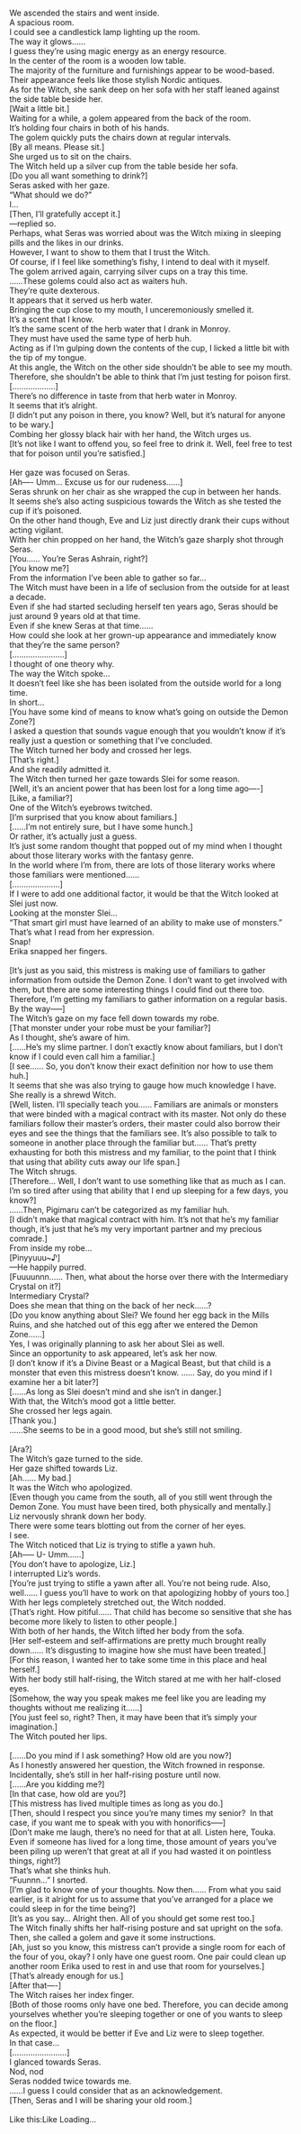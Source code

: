 <br/>
We ascended the stairs and went inside.<br/>
A spacious room.<br/>
I could see a candlestick lamp lighting up the room.<br/>
The way it glows……<br/>
I guess they’re using magic energy as an energy resource.<br/>
In the center of the room is a wooden low table.<br/>
The majority of the furniture and furnishings appear to be wood-based.<br/>
Their appearance feels like those stylish Nordic antiques.<br/>
As for the Witch, she sank deep on her sofa with her staff leaned against the side table beside her.<br/>
[Wait a little bit.]<br/>
Waiting for a while, a golem appeared from the back of the room.<br/>
It’s holding four chairs in both of his hands.<br/>
The golem quickly puts the chairs down at regular intervals.<br/>
[By all means. Please sit.]<br/>
She urged us to sit on the chairs.<br/>
The Witch held up a silver cup from the table beside her sofa.<br/>
[Do you all want something to drink?]<br/>
Seras asked with her gaze.<br/>
“What should we do?”<br/>
I…<br/>
[Then, I’ll gratefully accept it.]<br/>
—replied so.<br/>
Perhaps, what Seras was worried about was the Witch mixing in sleeping pills and the likes in our drinks.<br/>
However, I want to show to them that I trust the Witch.<br/>
Of course, if I feel like something’s fishy, I intend to deal with it myself.<br/>
The golem arrived again, carrying silver cups on a tray this time.<br/>
……These golems could also act as waiters huh.<br/>
They’re quite dexterous.<br/>
It appears that it served us herb water.<br/>
Bringing the cup close to my mouth, I unceremoniously smelled it.<br/>
It’s a scent that I know.<br/>
It’s the same scent of the herb water that I drank in Monroy.<br/>
They must have used the same type of herb huh.<br/>
Acting as if I’m gulping down the contents of the cup, I licked a little bit with the tip of my tongue.<br/>
At this angle, the Witch on the other side shouldn’t be able to see my mouth.<br/>
Therefore, she shouldn’t be able to think that I’m just testing for poison first.<br/>
[……………….]<br/>
There’s no difference in taste from that herb water in Monroy.<br/>
It seems that it’s alright.<br/>
[I didn’t put any poison in there, you know? Well, but it’s natural for anyone to be wary.]<br/>
Combing her glossy black hair with her hand, the Witch urges us.<br/>
[It’s not like I want to offend you, so feel free to drink it. Well, feel free to test that for poison until you’re satisfied.]<br/>
<br/>
Her gaze was focused on Seras.<br/>
[Ah—- Umm… Excuse us for our rudeness……]<br/>
Seras shrunk on her chair as she wrapped the cup in between her hands.<br/>
It seems she’s also acting suspicious towards the Witch as she tested the cup if it’s poisoned.<br/>
On the other hand though, Eve and Liz just directly drank their cups without acting vigilant.<br/>
With her chin propped on her hand, the Witch’s gaze sharply shot through Seras.<br/>
[You…… You’re Seras Ashrain, right?]<br/>
[You know me?]<br/>
From the information I’ve been able to gather so far…<br/>
The Witch must have been in a life of seclusion from the outside for at least a decade.<br/>
Even if she had started secluding herself ten years ago, Seras should be just around 9 years old at that time.<br/>
Even if she knew Seras at that time……<br/>
How could she look at her grown-up appearance and immediately know that they’re the same person?<br/>
[…………………..]<br/>
I thought of one theory why.<br/>
The way the Witch spoke…<br/>
It doesn’t feel like she has been isolated from the outside world for a long time.<br/>
In short…<br/>
[You have some kind of means to know what’s going on outside the Demon Zone?]<br/>
I asked a question that sounds vague enough that you wouldn’t know if it’s really just a question or something that I’ve concluded.<br/>
The Witch turned her body and crossed her legs.<br/>
[That’s right.]<br/>
And she readily admitted it.<br/>
The Witch then turned her gaze towards Slei for some reason.<br/>
[Well, it’s an ancient power that has been lost for a long time ago—-]<br/>
[Like, a familiar?]<br/>
One of the Witch’s eyebrows twitched.<br/>
[I’m surprised that you know about familiars.]<br/>
[……I’m not entirely sure, but I have some hunch.]<br/>
Or rather, it’s actually just a guess.<br/>
It’s just some random thought that popped out of my mind when I thought about those literary works with the fantasy genre.<br/>
In the world where I’m from, there are lots of those literary works where those familiars were mentioned……<br/>
[…………………]<br/>
If I were to add one additional factor, it would be that the Witch looked at Slei just now.<br/>
Looking at the monster Slei…<br/>
“That smart girl must have learned of an ability to make use of monsters.”<br/>
That’s what I read from her expression.<br/>
Snap!<br/>
Erika snapped her fingers.<br/>
<br/>
[It’s just as you said, this mistress is making use of familiars to gather information from outside the Demon Zone. I don’t want to get involved with them, but there are some interesting things I could find out there too. Therefore, I’m getting my familiars to gather information on a regular basis. By the way—–]<br/>
The Witch’s gaze on my face fell down towards my robe.<br/>
[That monster under your robe must be your familiar?]<br/>
As I thought, she’s aware of him.<br/>
[……He’s my slime partner. I don’t exactly know about familiars, but I don’t know if I could even call him a familiar.]<br/>
[I see…… So, you don’t know their exact definition nor how to use them huh.]<br/>
It seems that she was also trying to gauge how much knowledge I have.<br/>
She really is a shrewd Witch.<br/>
[Well, listen. I’ll specially teach you…… Familiars are animals or monsters that were binded with a magical contract with its master. Not only do these familiars follow their master’s orders, their master could also borrow their eyes and see the things that the familiars see. It’s also possible to talk to someone in another place through the familiar but…… That’s pretty exhausting for both this mistress and my familiar, to the point that I think that using that ability cuts away our life span.]<br/>
The Witch shrugs.<br/>
[Therefore… Well, I don’t want to use something like that as much as I can. I’m so tired after using that ability that I end up sleeping for a few days, you know?]<br/>
……Then, Pigimaru can’t be categorized as my familiar huh.<br/>
[I didn’t make that magical contract with him. It’s not that he’s my familiar though, it’s just that he’s my very important partner and my precious comrade.]<br/>
From inside my robe…<br/>
[Pinyyuuu~♪]<br/>
—He happily purred.<br/>
[Fuuuunnn…… Then, what about the horse over there with the Intermediary Crystal on it?]<br/>
Intermediary Crystal?<br/>
Does she mean that thing on the back of her neck……?<br/>
[Do you know anything about Slei? We found her egg back in the Mills Ruins, and she hatched out of this egg after we entered the Demon Zone……]<br/>
Yes, I was originally planning to ask her about Slei as well.<br/>
Since an opportunity to ask appeared, let’s ask her now.<br/>
[I don’t know if it’s a Divine Beast or a Magical Beast, but that child is a monster that even this mistress doesn’t know. …… Say, do you mind if I examine her a bit later?]<br/>
[……As long as Slei doesn’t mind and she isn’t in danger.]<br/>
With that, the Witch’s mood got a little better.<br/>
She crossed her legs again.<br/>
[Thank you.]<br/>
……She seems to be in a good mood, but she’s still not smiling.<br/>
<br/>
[Ara?]<br/>
The Witch’s gaze turned to the side.<br/>
Her gaze shifted towards Liz.<br/>
[Ah…… My bad.]<br/>
It was the Witch who apologized.<br/>
[Even though you came from the south, all of you still went through the Demon Zone. You must have been tired, both physically and mentally.]<br/>
Liz nervously shrank down her body.<br/>
There were some tears blotting out from the corner of her eyes.<br/>
I see.<br/>
The Witch noticed that Liz is trying to stifle a yawn huh.<br/>
[Ah—– U- Umm……]<br/>
[You don’t have to apologize, Liz.]<br/>
I interrupted Liz’s words.<br/>
[You’re just trying to stifle a yawn after all. You’re not being rude. Also, well…… I guess you’ll have to work on that apologizing hobby of yours too.]<br/>
With her legs completely stretched out, the Witch nodded.<br/>
[That’s right. How pitiful…… That child has become so sensitive that she has become more likely to listen to other people.]<br/>
With both of her hands, the Witch lifted her body from the sofa.<br/>
[Her self-esteem and self-affirmations are pretty much brought really down…… It’s disgusting to imagine how she must have been treated.]<br/>
[For this reason, I wanted her to take some time in this place and heal herself.]<br/>
With her body still half-rising, the Witch stared at me with her half-closed eyes.<br/>
[Somehow, the way you speak makes me feel like you are leading my thoughts without me realizing it……]<br/>
[You just feel so, right? Then, it may have been that it’s simply your imagination.]<br/>
The Witch pouted her lips.<br/>
<br/>
[……Do you mind if I ask something? How old are you now?]<br/>
As I honestly answered her question, the Witch frowned in response.<br/>
Incidentally, she’s still in her half-rising posture until now.<br/>
[……Are you kidding me?]<br/>
[In that case, how old are you?]<br/>
[This mistress has lived multiple times as long as you do.]<br/>
[Then, should I respect you since you’re many times my senior?  In that case, if you want me to speak with you with honorifics—–]<br/>
[Don’t make me laugh, there’s no need for that at all. Listen here, Touka. Even if someone has lived for a long time, those amount of years you’ve been piling up weren’t that great at all if you had wasted it on pointless things, right?]<br/>
That’s what she thinks huh.<br/>
“Fuunnn…” I snorted.<br/>
[I’m glad to know one of your thoughts. Now then…… From what you said earlier, is it alright for us to assume that you’ve arranged for a place we could sleep in for the time being?]<br/>
[It’s as you say… Alright then. All of you should get some rest too.]<br/>
The Witch finally shifts her half-rising posture and sat upright on the sofa.<br/>
Then, she called a golem and gave it some instructions.<br/>
[Ah, just so you know, this mistress can’t provide a single room for each of the four of you, okay? I only have one guest room. One pair could clean up another room Erika used to rest in and use that room for yourselves.]<br/>
[That’s already enough for us.]<br/>
[After that—-]<br/>
The Witch raises her index finger.<br/>
[Both of those rooms only have one bed. Therefore, you can decide among yourselves whether you’re sleeping together or one of you wants to sleep on the floor.]<br/>
As expected, it would be better if Eve and Liz were to sleep together.<br/>
In that case…<br/>
[……………………]<br/>
I glanced towards Seras.<br/>
Nod, nod<br/>
Seras nodded twice towards me.<br/>
……I guess I could consider that as an acknowledgement.<br/>
[Then, Seras and I will be sharing your old room.]<br/>
<br/>
Like this:Like Loading... <br/>
<br/>
<br/>
<br/>
<br/>
